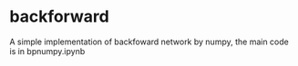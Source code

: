 # backforward
A simple implementation of backfoward network by numpy,
the main code is in bpnumpy.ipynb
